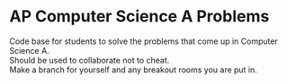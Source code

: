 # AP Computer Science A Problems
Code base for students to solve the problems that come up in Computer Science A.<br>
Should be used to collaborate not to cheat.<br>
Make a branch for yourself and any breakout rooms you are put in.
